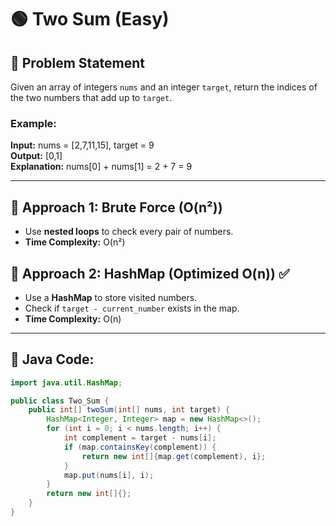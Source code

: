 # 🟢 Two Sum (Easy)

## 🔹 Problem Statement
Given an array of integers `nums` and an integer `target`, return the indices of the two numbers that add up to `target`.

### Example:
**Input:** nums = [2,7,11,15], target = 9  
**Output:** [0,1]  
**Explanation:** nums[0] + nums[1] = 2 + 7 = 9

---

## 🔹 Approach 1: Brute Force (O(n²))
- Use **nested loops** to check every pair of numbers.
- **Time Complexity:** O(n²)

## 🔹 Approach 2: HashMap (Optimized O(n)) ✅
- Use a **HashMap** to store visited numbers.
- Check if `target - current_number` exists in the map.
- **Time Complexity:** O(n)

---

## 🔹 Java Code:
```java
import java.util.HashMap;

public class Two_Sum {
    public int[] twoSum(int[] nums, int target) {
        HashMap<Integer, Integer> map = new HashMap<>();
        for (int i = 0; i < nums.length; i++) {
            int complement = target - nums[i];
            if (map.containsKey(complement)) {
                return new int[]{map.get(complement), i};
            }
            map.put(nums[i], i);
        }
        return new int[]{};
    }
}
